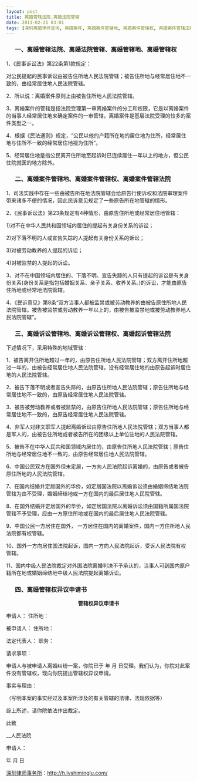 ```yaml
---
layout: post
title: 离婚管辖法院,离婚法院管辖
date: 2011-02-21 03:01
tags: [深圳离婚律师咨询, 离婚案件, 离婚案件管辖地, 离婚案件管辖权, 离婚案件管辖法院, 离婚管辖地, 离婚管辖权, 离婚管辖权异议申请书, 离婚诉讼管辖地, 离婚诉讼管辖权, 离婚起诉管辖法院]
---
```

<ol>
<h3>一、离婚管辖法院、离婚法院管辖、离婚管辖地、离婚管辖权</h3>
</ol>
1、《民事诉讼法》第22条第1款规定：

对公民提起的民事诉讼由被告住所地人民法院管辖；被告住所地与经常居住地不一致的，由经常居住地人民法院管辖。

2、所以说：离婚案件原则上由被告住所地人民法院管辖。

3、离婚案件的管辖是指法院受理第一审离婚案件的分工和权限，它是以离婚案件的当事人经常居住地来确定案件的一审管辖，离婚案件是基层法院受理的较多的案件类型之一。

4、根据《民法通则》规定，“公民以他的户籍所在地的居住地为住所，经常居住地与住所不一致的经常居住地视为住所”。

5、经常居住地是指公民离开住所地至起诉时已连续居住一年以上的地方，但公民住院就医的地方除外。
<ol>
<h3>二、离婚案件管辖地、离婚案件管辖权、离婚案件管辖法院</h3>
</ol>
1、司法实践中存在一些由被告所在地法院管辖会给原告行使诉权和法院审理案件带来诸多不便的情况，因此民诉意见规定了一些原告所在地管辖的情形。

2、《民事诉讼法》第23条规定有4种情形，由原告住所地或经常居住地管辖：

1)对不在中华人民共和国领域内居住的提起有关身份关系的诉讼；

2)对下落不明的人或宣告失踪的人提起有关身份关系的诉讼；

3)对被劳动教养的人提起的诉讼；

4)对被监禁的人提起的诉讼。

3、对不在中国领域内居住的、下落不明、宣告失踪的人只有提起的诉讼是有关身份关系(身份关系是指包括婚姻关系、亲子关系、收养关系。)的诉讼，才能由原告住所地或经常地法院管辖。

4、《民诉意见》第8条“双方当事人都被监禁或被劳动教养的由被告原住所地人民法院管辖。被告被监禁或劳动教养一年以上的，由被告被监禁地或被劳动教养地人民法院管辖”。
<ol>
<h3>三、离婚诉讼管辖地、离婚诉讼管辖权、离婚起诉管辖法院</h3>
</ol>
下述情况下，采用特殊的地域管辖：

1、被告离开住所地超过一年的，由原告住所地人民法院管辖；双方离开住所地超过一年的，由被告经常居住地人民法院管辖，没有经常居住地的由原告起诉时居住地的人民法院管辖。

2、被告下落不明或者宣告失踪的，由原告住所地人民法院管辖；原告住所地与经常居住地不一致的，由原告经常居住地人民法院管辖。

3、被告被劳动教养或者被监禁的，由原告住所地人民法院管辖；原告住所地与经常居住地不一致的，由原告经常居住地人民法院管辖。

4、非军人对非文职军人提起离婚诉讼由原告住所地人民法院管辖；双方当事人都是军人的，由被告住所地或者被告所在的团级以上单位驻地的人民法院管辖。

5、被告不在中华人民共和国领域内居住的，由原告住所地人民法院管辖；原告住所地与经常居住地不一致的，由原告经常居住地人民法院管辖。

6、中国公民双方在国外但未定居，一方向人民法院起诉离婚的，由原告或者被告原住所地的人民法院管辖。

7、在国内结婚并定居国外的华侨，如定居国法院以离婚诉讼须由婚姻缔结地法院管辖为由不受理，婚姻缔结地或一方在国内的最后居住地人民院管辖。

8、在国外结婚并定居国外的华侨，如定居国法院以离婚诉讼须由国籍所属国法院管辖不予受理，应由一方原住所地或在国内的最后居住地人民法院管辖。

9、中国公民一方居住在国外， 一方居住在国内的离婚案件，国内一方住所地人民法院都有权管辖。

10、国外一方向居住国法院起诉，国内一方向人民法院起诉，受诉人民法院有权管辖。

11、国内中级人民法院裁定对外国法院离婚判决不予承认的，当事人可到国内原户籍所在地或婚姻缔结地中级人民法院提起离婚诉讼。
<ol>
<h3>四、离婚管辖权异议申请书</h3>
</ol>
<p style="text-align: center;"><strong>管辖权异议申请书</strong></p>
申请人：    住所地：

被申请人：  住所地：

法定代表人： 职务：

请求事项：

申请人与被申请人离婚纠纷一案，你院已于 年 月 日受理。我们认为，你院对此案件没有管辖权，现向你院提出管辖权异议申请。

事实与理由：

（写明本案的事实经过及本案所涉及的有关管辖的法律、法规依据等）

综上所述，请你院依法作出裁定。

此致

__人民法院

申请人：

年 月 日

<a href="http://h.lvshiminglu.com/">深圳律师事务所</a>：<a href="http://h.lvshiminglu.com/">http://h.lvshiminglu.com/</a>

